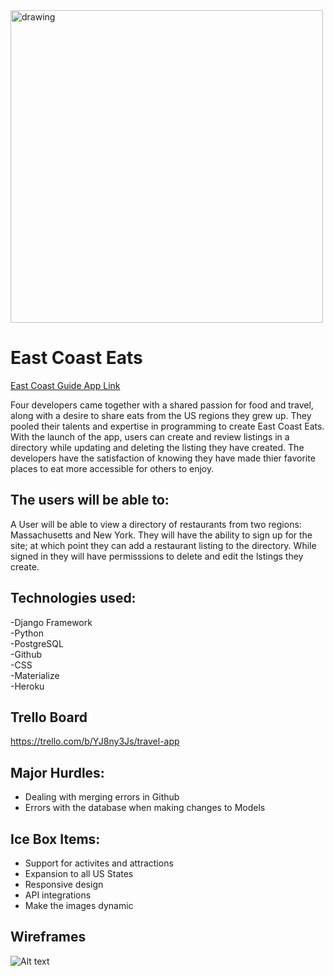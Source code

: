 <img src="https://i.imgur.com/dX05KNo.png" alt="drawing" width="500"/>

# East Coast Eats
[East Coast Guide App Link](https://eastcoastguide.herokuapp.com/)

Four developers came together with a shared passion for food and travel, along with a desire to share eats from the US regions they grew up. They pooled their talents and expertise in programming to create East Coast Eats. With the launch of the app, users can create and review listings in a directory while updating and deleting the listing they have created. The developers have the satisfaction of knowing they have made thier favorite places to eat more accessible for others to enjoy.

## The users will be able to:

A User will be able to view a directory of restaurants from two regions: Massachusetts and New York. They will have the ability to sign up for the site; at which point they can add a restaurant listing to the directory. While signed in they will have permisssions to delete and edit the lstings they create. 


## Technologies used:

-Django Framework <br>
-Python <br>
-PostgreSQL <br>
-Github <br>
-CSS <br>
-Materialize <br>
-Heroku <br>


## Trello Board

https://trello.com/b/YJ8ny3Js/travel-app


## Major Hurdles:

- Dealing with merging errors in Github <br>
- Errors with the database when making changes to Models <br>


## Ice Box Items:

- Support for activites and attractions <br>
- Expansion to all US States <br>
- Responsive design <br>
- API integrations <br>
- Make the images dynamic <br>

## Wireframes
![Alt text](https://i.imgur.com/UVBVp48.png "Wireframes")

